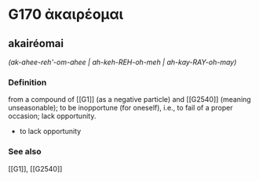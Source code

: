 # G170 ἀκαιρέομαι

## akairéomai

_(ak-ahee-reh'-om-ahee | ah-keh-REH-oh-meh | ah-kay-RAY-oh-may)_

### Definition

from a compound of [[G1]] (as a negative particle) and [[G2540]] (meaning unseasonable); to be inopportune (for oneself), i.e., to fail of a proper occasion; lack opportunity.

- to lack opportunity

### See also

[[G1]], [[G2540]]

